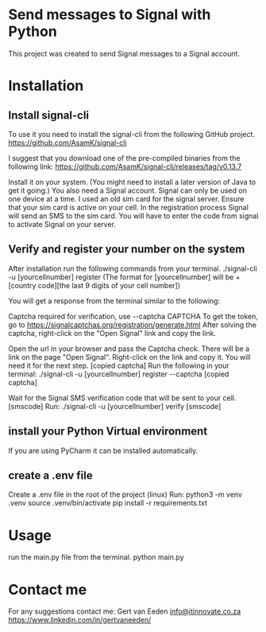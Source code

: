 # Send messages to Signal with Python

This project was created to send Signal messages to a Signal account.
 
# Installation

## Install signal-cli
To use it you need to install the signal-cli from the following GitHub project.
https://github.com/AsamK/signal-cli

I suggest that you download one of the pre-compiled binaries from the following link:
https://github.com/AsamK/signal-cli/releases/tag/v0.13.7

Install it on your system. (You might need to install a later version of Java to get it going.)
You also need a Signal account. Signal can only be used on one device at a time. I used an old sim card for the signal server. Ensure that your sim card is active on your cell. In the registration process Signal will send an SMS to the sim card. You will have to enter the code from signal to activate Signal on your server.
## Verify and register your number on the system
After installation run the following commands from your terminal.
./signal-cli -u [yourcellnumber] register
(The format for [yourcellnumber] will be +[country code][the last 9 digits of your cell number])

You will get a response from the terminal similar to the following:

Captcha required for verification, use --captcha CAPTCHA
To get the token, go to https://signalcaptchas.org/registration/generate.html
After solving the captcha, right-click on the "Open Signal" link and copy the link.

Open the url in your browser and pass the Captcha check.
There will be a link on the page "Open Signal".
Right-click on the link and copy it. You will need it for the next step.
[copied captcha]
Run the following in your terminal:
./signal-cli -u [yourcellnumber] register --captcha [copied captcha]

Wait for the Signal SMS verification code that will be sent to your cell.
[smscode]
Run:
./signal-cli -u  [yourcellnumber] verify [smscode]

## install your Python Virtual environment
If you are using PyCharm it can be installed automatically.

## create a .env file
Create a .env file in the root of the project (linux)
Run:
python3 -m venv .venv
source .venv/bin/activate
pip install -r requirements.txt

# Usage 
run the main.py file from the terminal. 
python main.py

# Contact me
For any suggestions contact me:
Gert van Eeden
info@itinnovate.co.za
https://www.linkedin.com/in/gertvaneeden/









